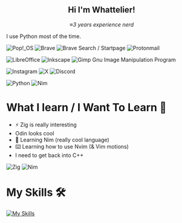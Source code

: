<h2 align="center">Hi I'm Whattelier!</h2>

<p align="center"><i>≈3 years experience nerd</i></p>

I use Python most of the time.

![Pop!\_OS](https://img.shields.io/badge/Pop!_OS-48B9C7?style=for-the-badge&logo=Pop!_OS&logoColor=white)
![Brave](https://img.shields.io/badge/Brave-FB542B?style=for-the-badge&logo=Brave&logoColor=white)
![Brave Search / Startpage](https://img.shields.io/badge/Brave%20Search%20/%20Startpage-4285F4?style=for-the-badge&logo=Brave&logoColor=white)
![Protonmail](https://img.shields.io/badge/ProtonMail-8B89CC?style=for-the-badge&logo=protonmail&logoColor=white)

![LibreOffice](https://img.shields.io/badge/LibreOffice-%2318A303?style=for-the-badge&logo=LibreOffice&logoColor=white)
![Inkscape](https://img.shields.io/badge/Inkscape-e0e0e0?style=for-the-badge&logo=inkscape&logoColor=080A13)
![Gimp Gnu Image Manipulation Program](https://img.shields.io/badge/Gimp-657D8B?style=for-the-badge&logo=gimp&logoColor=FFFFFF)

![Instagram](https://img.shields.io/badge/Instagram-%23E4405F.svg?style=for-the-badge&logo=Instagram&logoColor=white)
![X](https://img.shields.io/badge/X-%23000000.svg?style=for-the-badge&logo=X&logoColor=white)
![Discord](https://img.shields.io/badge/Discord-%235865F2.svg?style=for-the-badge&logo=discord&logoColor=white)

![Python](https://img.shields.io/badge/Python-FFD43B?style=for-the-badge&logo=python&logoColor=blue)
![Nim](https://img.shields.io/badge/Nim-FFE953?style=for-the-badge&logo=nim&logoColor=black)

# What I learn / I Want To Learn 📖
- ⚡ Zig is really interesting
- Odin looks cool
- 👑 Learning Nim (really cool language)
- ⌨️ Learning how to use Nvim (& Vim motions)
- I need to get back into C++

![Zig](https://img.shields.io/badge/zig-F7A41D?style=for-the-badge&logo=zig&logoColor=white)
![Nim](https://img.shields.io/badge/Nim-FFE953?style=for-the-badge&logo=nim&logoColor=black)

# My Skills 🛠️
[![My Skills](https://skillicons.dev/icons?i=python,nim,vscode,pycharm)](https://skillicons.dev)
